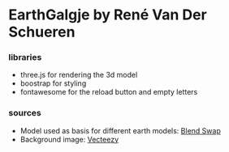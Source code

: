 # EarthGalgje by René Van Der Schueren

### libraries
- three.js for rendering the 3d model
- boostrap for styling
- fontawesome for the reload button and empty letters

### sources
- Model used as basis for different earth models: [Blend Swap](https://blendswap.com/blend/19481)  
- Background image: [Vecteezy](https://www.vecteezy.com/vector-art/1589630-green-background-with-fading-square-and-dots)